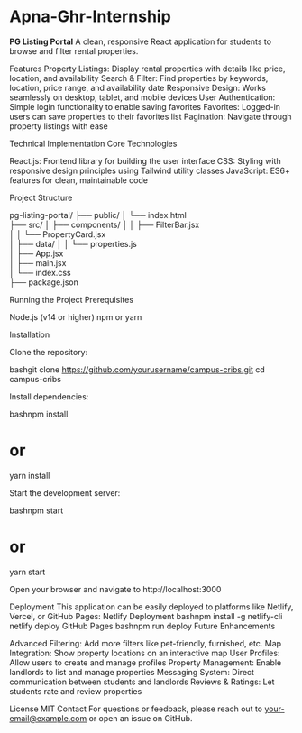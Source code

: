 # Apna-Ghr-Internship

**PG Listing Portal**
A clean, responsive React application for students to browse and filter rental properties.

Features
Property Listings: Display rental properties with details like price, location, and availability
Search & Filter: Find properties by keywords, location, price range, and availability date
Responsive Design: Works seamlessly on desktop, tablet, and mobile devices
User Authentication: Simple login functionality to enable saving favorites
Favorites: Logged-in users can save properties to their favorites list
Pagination: Navigate through property listings with ease

Technical Implementation
Core Technologies

React.js: Frontend library for building the user interface
CSS: Styling with responsive design principles using Tailwind utility classes
JavaScript: ES6+ features for clean, maintainable code

Project Structure

pg-listing-portal/
├── public/
│   └── index.html               
├── src/
│   ├── components/
│   │   ├── FilterBar.jsx        
│   │   └── PropertyCard.jsx     
│   ├── data/
│   │   └── properties.js        
│   ├── App.jsx                  
│   ├── main.jsx                 
│   └── index.css              
├── package.json                                      

Running the Project
Prerequisites

Node.js (v14 or higher)
npm or yarn

Installation

Clone the repository:

bashgit clone https://github.com/yourusername/campus-cribs.git
cd campus-cribs

Install dependencies:

bashnpm install
# or 
yarn install

Start the development server:

bashnpm start
# or
yarn start

Open your browser and navigate to http://localhost:3000

Deployment
This application can be easily deployed to platforms like Netlify, Vercel, or GitHub Pages:
Netlify Deployment
bashnpm install -g netlify-cli
netlify deploy
GitHub Pages
bashnpm run deploy
Future Enhancements

Advanced Filtering: Add more filters like pet-friendly, furnished, etc.
Map Integration: Show property locations on an interactive map
User Profiles: Allow users to create and manage profiles
Property Management: Enable landlords to list and manage properties
Messaging System: Direct communication between students and landlords
Reviews & Ratings: Let students rate and review properties

License
MIT
Contact
For questions or feedback, please reach out to your-email@example.com or open an issue on GitHub.
